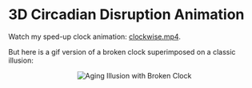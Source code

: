 # 3D Circadian Disruption Animation
Watch my sped-up clock animation: [clockwise.mp4](https://github.com/adams-charleen/clock_animation/raw/main/3d_clock_overlay.mp4).

But here is a gif version of a broken clock superimposed on a classic illusion:



<p align="center">
<img src="3d_clock_overlay.gif" alt="Aging Illusion with Broken Clock">
</p>



